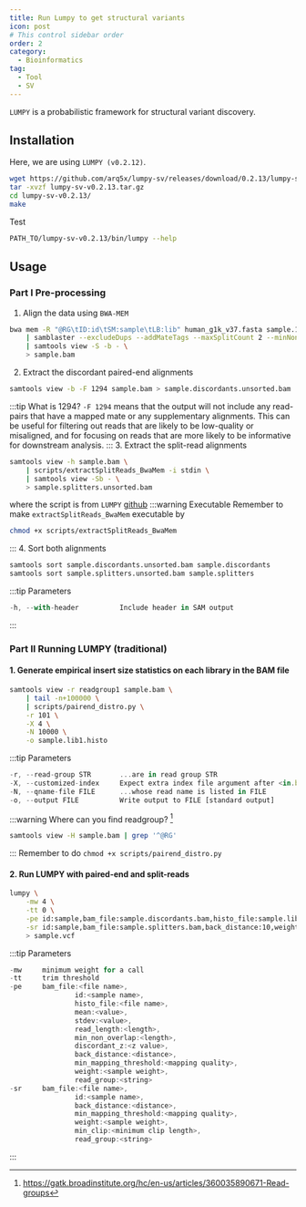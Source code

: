 ```yaml
---
title: Run Lumpy to get structural variants
icon: post
# This control sidebar order
order: 2
category:
  - Bioinformatics
tag:
  - Tool
  - SV
---
```


`LUMPY` is a probabilistic framework for structural variant discovery.

## Installation
Here, we are using `LUMPY (v0.2.12)`.
```sh
wget https://github.com/arq5x/lumpy-sv/releases/download/0.2.13/lumpy-sv-v0.2.13.tar.gz
tar -xvzf lumpy-sv-v0.2.13.tar.gz
cd lumpy-sv-v0.2.13/
make
```
Test
```sh
PATH_TO/lumpy-sv-v0.2.13/bin/lumpy --help
```
## Usage
### Part I Pre-processing
1. Align the data using `BWA-MEM`
```sh
bwa mem -R "@RG\tID:id\tSM:sample\tLB:lib" human_g1k_v37.fasta sample.1.fq sample.2.fq \
    | samblaster --excludeDups --addMateTags --maxSplitCount 2 --minNonOverlap 20 \
    | samtools view -S -b - \
    > sample.bam
```
2. Extract the discordant paired-end alignments
```sh
samtools view -b -F 1294 sample.bam > sample.discordants.unsorted.bam
```
:::tip What is 1294?
`-F 1294` means that the output will not include any read-pairs that have a mapped mate or any supplementary alignments. This can be useful for filtering out reads that are likely to be low-quality or misaligned, and for focusing on reads that are more likely to be informative for downstream analysis.
:::
3. Extract the split-read alignments
```sh
samtools view -h sample.bam \
    | scripts/extractSplitReads_BwaMem -i stdin \
    | samtools view -Sb - \
    > sample.splitters.unsorted.bam
```
where the script is from `LUMPY` [github](https://github.com/arq5x/lumpy-sv/blob/master/scripts/extractSplitReads_BwaMem) 
:::warning Executable
Remember to make `extractSplitReads_BwaMem` executable by
```sh
chmod +x scripts/extractSplitReads_BwaMem
```
:::
4. Sort both alignments
```sh
samtools sort sample.discordants.unsorted.bam sample.discordants
samtools sort sample.splitters.unsorted.bam sample.splitters
```
:::tip Parameters
```js
-h, --with-header          Include header in SAM output
```
:::
### Part II Running LUMPY (traditional)
#### 1. Generate empirical insert size statistics on each library in the BAM file
```sh
samtools view -r readgroup1 sample.bam \
    | tail -n+100000 \
    | scripts/pairend_distro.py \
    -r 101 \
    -X 4 \
    -N 10000 \
    -o sample.lib1.histo
```
:::tip Parameters
```js
-r, --read-group STR       ...are in read group STR
-X, --customized-index     Expect extra index file argument after <in.bam>
-N, --qname-file FILE      ...whose read name is listed in FILE
-o, --output FILE          Write output to FILE [standard output]
```
:::warning Where can you find readgroup? [^gatk_readgroup]
```sh
samtools view -H sample.bam | grep '^@RG'
```
:::
Remember to do `chmod +x scripts/pairend_distro.py`
#### 2. Run LUMPY with paired-end and split-reads
```sh
lumpy \
    -mw 4 \
    -tt 0 \
    -pe id:sample,bam_file:sample.discordants.bam,histo_file:sample.lib1.histo,mean:500,stdev:50,read_length:101,min_non_overlap:101,discordant_z:5,back_distance:10,weight:1,min_mapping_threshold:20 \
    -sr id:sample,bam_file:sample.splitters.bam,back_distance:10,weight:1,min_mapping_threshold:20 \
    > sample.vcf
```
:::tip Parameters
```js
-mw     minimum weight for a call
-tt     trim threshold
-pe     bam_file:<file name>,
                id:<sample name>,
                histo_file:<file name>,
                mean:<value>,
                stdev:<value>,
                read_length:<length>,
                min_non_overlap:<length>,
                discordant_z:<z value>,
                back_distance:<distance>,
                min_mapping_threshold:<mapping quality>,
                weight:<sample weight>,
                read_group:<string>
-sr     bam_file:<file name>,
                id:<sample name>,
                back_distance:<distance>,
                min_mapping_threshold:<mapping quality>,
                weight:<sample weight>,
                min_clip:<minimum clip length>,
                read_group:<string>
```
:::

[^github]:https://github.com/arq5x/lumpy-sv
[^gatk_readgroup]:https://gatk.broadinstitute.org/hc/en-us/articles/360035890671-Read-groups